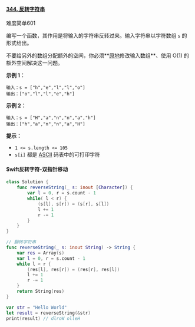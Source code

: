 #### [344. 反转字符串](https://leetcode.cn/problems/reverse-string/)

难度简单601

编写一个函数，其作用是将输入的字符串反转过来。输入字符串以字符数组 `s` 的形式给出。

不要给另外的数组分配额外的空间，你必须**[原地](https://baike.baidu.com/item/原地算法)修改输入数组**、使用 O(1) 的额外空间解决这一问题。

 

**示例 1：**

```
输入：s = ["h","e","l","l","o"]
输出：["o","l","l","e","h"]
```

**示例 2：**

```
输入：s = ["H","a","n","n","a","h"]
输出：["h","a","n","n","a","H"]
```

 

**提示：**

- `1 <= s.length <= 105`
- `s[i]` 都是 [ASCII](https://baike.baidu.com/item/ASCII) 码表中的可打印字符



#### Swift反转字符-双指针移动

```swift
class Solution {
    func reverseString(_ s: inout [Character]) {
        var l = 0, r = s.count - 1
        while( l < r) {
            (s[l], s[r]) = (s[r], s[l])
            l += 1
            r -= 1
        }
    }
}
```





```swift
// 翻转字符串
func reverseString(_ s: inout String) -> String {
    var res = Array(s)
    var l = 0, r = s.count - 1
    while l < r {
        (res[l], res[r]) = (res[r], res[l])
        l += 1
        r -= 1
    }
    return String(res)
}

var str = "Hello World"
let result = reverseString(&str)
print(result) // dlroW olleH
```

